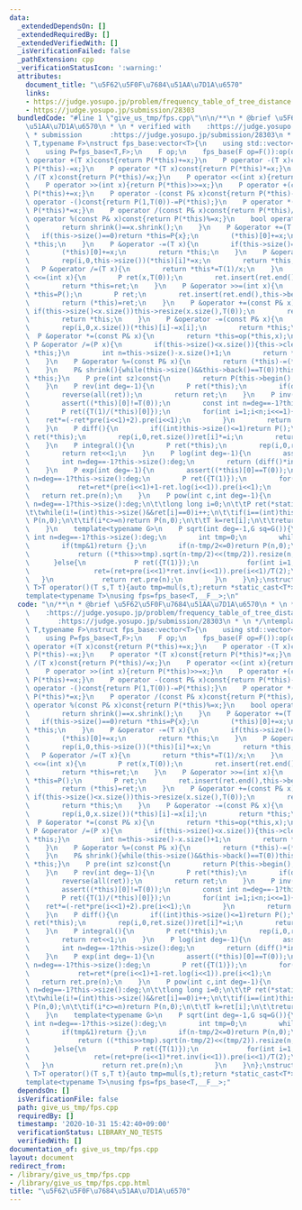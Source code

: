 ```yaml
---
data:
  _extendedDependsOn: []
  _extendedRequiredBy: []
  _extendedVerifiedWith: []
  _isVerificationFailed: false
  _pathExtension: cpp
  _verificationStatusIcon: ':warning:'
  attributes:
    document_title: "\u5F62\u5F0F\u7684\u51AA\u7D1A\u6570"
    links:
    - https://judge.yosupo.jp/problem/frequency_table_of_tree_distance
    - https://judge.yosupo.jp/submission/28303
  bundledCode: "#line 1 \"give_us_tmp/fps.cpp\"\n\n/**\n * @brief \u5F62\u5F0F\u7684\
    \u51AA\u7D1A\u6570\n * \n * verified with    :https://judge.yosupo.jp/problem/frequency_table_of_tree_distance\n\
    \ * submission       :https://judge.yosupo.jp/submission/28303\n * \n */\ntemplate<typename\
    \ T,typename F>\nstruct fps_base:vector<T>{\n    using std::vector<T>::vector;\n\
    \    using P=fps_base<T,F>;\n    F op;\n    fps_base(F op=F()):op(op){}\n    P\
    \ operator +(T x)const{return P(*this)+=x;}\n    P operator -(T x)const{return\
    \ P(*this)-=x;}\n    P operator *(T x)const{return P(*this)*=x;}\n    P operator\
    \ /(T x)const{return P(*this)/=x;}\n    P operator <<(int x){return P(*this)<<=x;}\n\
    \    P operator >>(int x){return P(*this)>>=x;}\n    P operator +(const P& x)const{return\
    \ P(*this)+=x;}\n    P operator -(const P& x)const{return P(*this)-=x;}\n    P\
    \ operator -()const{return P(1,T(0))-=P(*this);}\n    P operator *(const P& x)const{return\
    \ P(*this)*=x;}\n    P operator /(const P& x)const{return P(*this)/=x;}\n    P\
    \ operator %(const P& x)const{return P(*this)%=x;}\n    bool operator ==(P x){\n\
    \        return shrink()==x.shrink();\n    }\n    P &operator +=(T x){\n     \
    \   if(this->size()==0)return *this=P{x};\n        (*this)[0]+=x;\n        return\
    \ *this;\n    }\n    P &operator -=(T x){\n        if(this->size()==0)return *this=P{-x};\n\
    \        (*this)[0]+=x;\n        return *this;\n    }\n    P &operator *=(T x){\n\
    \        rep(i,0,this->size())(*this)[i]*=x;\n        return *this;\n    }\n \
    \   P &operator /=(T x){\n        return *this*=T(1)/x;\n    }\n    P &operator\
    \ <<=(int x){\n        P ret(x,T(0));\n        ret.insert(ret.end(),this->begin(),this->end());\n\
    \        return *this=ret;\n    }\n    P &operator >>=(int x){\n        if((int)this->size()<=x)return\
    \ *this=P();\n        P ret;\n        ret.insert(ret.end(),this->begin()+x,this->end());\n\
    \        return (*this)=ret;\n    }\n    P &operator +=(const P& x){\n       \
    \ if(this->size()<x.size())this->resize(x.size(),T(0));\n        rep(i,0,x.size())(*this)[i]+=x[i];\n\
    \        return *this;\n    }\n    P &operator -=(const P& x){\n        if(this->size()<x.size())this->resize(x.size(),T(0));\n\
    \        rep(i,0,x.size())(*this)[i]-=x[i];\n        return *this;\n    }\n  \
    \  P &operator *=(const P& x){\n        return *this=op(*this,x);\n    }\n   \
    \ P &operator /=(P x){\n        if(this->size()<x.size()){this->clear();return\
    \ *this;}\n        int n=this->size()-x.size()+1;\n        return *this=(rev().pre(n)*x.rev().inv(n)).pre(n).rev(n);\n\
    \    }\n    P &operator %=(const P& x){\n        return (*this)-=(*this)/x*x;\n\
    \    }\n    P& shrink(){while(this->size()&&this->back()==T(0))this->pop_back();return\
    \ *this;}\n    P pre(int sz)const{\n        return P(this->begin(),this->begin()+min<int>(this->size(),sz));\n\
    \    }\n    P rev(int deg=-1){\n        P ret(*this);\n        if(deg!=-1)ret.resize(deg,T(0));\n\
    \        reverse(all(ret));\n        return ret;\n    }\n    P inv(int deg=-1){\n\
    \        assert((*this)[0]!=T(0));\n        const int n=deg==-1?this->size():deg;\n\
    \        P ret({T(1)/(*this)[0]});\n        for(int i=1;i<n;i<<=1){\n        \
    \    ret*=(-ret*pre(i<<1)+2).pre(i<<1);\n        }\n        return ret.pre(n);\n\
    \    }\n    P diff(){\n        if((int)this->size()<=1)return P();\n        P\
    \ ret(*this);\n        rep(i,0,ret.size())ret[i]*=i;\n        return ret>>1;\n\
    \    }\n    P integral(){\n        P ret(*this);\n        rep(i,0,ret.size())ret[i]/=i+1;\n\
    \        return ret<<1;\n    }\n    P log(int deg=-1){\n        assert((*this)[0]==T(1));\n\
    \        int n=deg==-1?this->size():deg;\n        return (diff()*inv(n)).pre(n-1).integral();\n\
    \    }\n    P exp(int deg=-1){\n        assert((*this)[0]==T(0));\n        int\
    \ n=deg==-1?this->size():deg;\n        P ret({T(1)});\n        for(int i=1;i<n;i<<=1){\n\
    \            ret=ret*(pre(i<<1)+1-ret.log(i<<1)).pre(i<<1);\n        }\n     \
    \   return ret.pre(n);\n    }\n    P pow(int c,int deg=-1){\n        const int\
    \ n=deg==-1?this->size():deg;\n\t\tlong long i=0;\n\t\tP ret(*static_cast<P*>(this));\n\
    \t\twhile(i!=(int)this->size()&&ret[i]==0)i++;\n\t\tif(i==(int)this->size())return\
    \ P(n,0);\n\t\tif(i*c>=n)return P(n,0);\n\t\tT k=ret[i];\n\t\treturn ((((ret>>i)/k).log()*c).exp()*(k.pow(c))<<(i*c)).pre(n);\n\
    \    }\n    template<typename G>\n    P sqrt(int deg=-1,G sq=G()){\n        const\
    \ int n=deg==-1?this->size():deg;\n        int tmp=0;\n        while((*this)[tmp]==T(0))tmp++;\n\
    \        if(tmp&1)return {};\n        if(n-tmp/2<=0)return P(n,0);\n        if(tmp){\n\
    \            return ((*this>>tmp).sqrt(n-tmp/2)<<(tmp/2)).resize(n,T(0));\n  \
    \      }else{\n            P ret({T(1)});\n            for(int i=1;i<n;i<<=1){\n\
    \                ret=(ret+pre(i<<1)*ret.inv(i<<1)).pre(i<<1)/T(2);\n         \
    \   }\n            return ret.pre(n);\n        }\n    }\n};\nstruct __F__{template<typename\
    \ T>T operator()(T s,T t){auto tmp=mul(s,t);return *static_cast<T*>(&tmp);}};\n\
    template<typename T>\nusing fps=fps_base<T,__F__>;\n"
  code: "\n/**\n * @brief \u5F62\u5F0F\u7684\u51AA\u7D1A\u6570\n * \n * verified with\
    \    :https://judge.yosupo.jp/problem/frequency_table_of_tree_distance\n * submission\
    \       :https://judge.yosupo.jp/submission/28303\n * \n */\ntemplate<typename\
    \ T,typename F>\nstruct fps_base:vector<T>{\n    using std::vector<T>::vector;\n\
    \    using P=fps_base<T,F>;\n    F op;\n    fps_base(F op=F()):op(op){}\n    P\
    \ operator +(T x)const{return P(*this)+=x;}\n    P operator -(T x)const{return\
    \ P(*this)-=x;}\n    P operator *(T x)const{return P(*this)*=x;}\n    P operator\
    \ /(T x)const{return P(*this)/=x;}\n    P operator <<(int x){return P(*this)<<=x;}\n\
    \    P operator >>(int x){return P(*this)>>=x;}\n    P operator +(const P& x)const{return\
    \ P(*this)+=x;}\n    P operator -(const P& x)const{return P(*this)-=x;}\n    P\
    \ operator -()const{return P(1,T(0))-=P(*this);}\n    P operator *(const P& x)const{return\
    \ P(*this)*=x;}\n    P operator /(const P& x)const{return P(*this)/=x;}\n    P\
    \ operator %(const P& x)const{return P(*this)%=x;}\n    bool operator ==(P x){\n\
    \        return shrink()==x.shrink();\n    }\n    P &operator +=(T x){\n     \
    \   if(this->size()==0)return *this=P{x};\n        (*this)[0]+=x;\n        return\
    \ *this;\n    }\n    P &operator -=(T x){\n        if(this->size()==0)return *this=P{-x};\n\
    \        (*this)[0]+=x;\n        return *this;\n    }\n    P &operator *=(T x){\n\
    \        rep(i,0,this->size())(*this)[i]*=x;\n        return *this;\n    }\n \
    \   P &operator /=(T x){\n        return *this*=T(1)/x;\n    }\n    P &operator\
    \ <<=(int x){\n        P ret(x,T(0));\n        ret.insert(ret.end(),this->begin(),this->end());\n\
    \        return *this=ret;\n    }\n    P &operator >>=(int x){\n        if((int)this->size()<=x)return\
    \ *this=P();\n        P ret;\n        ret.insert(ret.end(),this->begin()+x,this->end());\n\
    \        return (*this)=ret;\n    }\n    P &operator +=(const P& x){\n       \
    \ if(this->size()<x.size())this->resize(x.size(),T(0));\n        rep(i,0,x.size())(*this)[i]+=x[i];\n\
    \        return *this;\n    }\n    P &operator -=(const P& x){\n        if(this->size()<x.size())this->resize(x.size(),T(0));\n\
    \        rep(i,0,x.size())(*this)[i]-=x[i];\n        return *this;\n    }\n  \
    \  P &operator *=(const P& x){\n        return *this=op(*this,x);\n    }\n   \
    \ P &operator /=(P x){\n        if(this->size()<x.size()){this->clear();return\
    \ *this;}\n        int n=this->size()-x.size()+1;\n        return *this=(rev().pre(n)*x.rev().inv(n)).pre(n).rev(n);\n\
    \    }\n    P &operator %=(const P& x){\n        return (*this)-=(*this)/x*x;\n\
    \    }\n    P& shrink(){while(this->size()&&this->back()==T(0))this->pop_back();return\
    \ *this;}\n    P pre(int sz)const{\n        return P(this->begin(),this->begin()+min<int>(this->size(),sz));\n\
    \    }\n    P rev(int deg=-1){\n        P ret(*this);\n        if(deg!=-1)ret.resize(deg,T(0));\n\
    \        reverse(all(ret));\n        return ret;\n    }\n    P inv(int deg=-1){\n\
    \        assert((*this)[0]!=T(0));\n        const int n=deg==-1?this->size():deg;\n\
    \        P ret({T(1)/(*this)[0]});\n        for(int i=1;i<n;i<<=1){\n        \
    \    ret*=(-ret*pre(i<<1)+2).pre(i<<1);\n        }\n        return ret.pre(n);\n\
    \    }\n    P diff(){\n        if((int)this->size()<=1)return P();\n        P\
    \ ret(*this);\n        rep(i,0,ret.size())ret[i]*=i;\n        return ret>>1;\n\
    \    }\n    P integral(){\n        P ret(*this);\n        rep(i,0,ret.size())ret[i]/=i+1;\n\
    \        return ret<<1;\n    }\n    P log(int deg=-1){\n        assert((*this)[0]==T(1));\n\
    \        int n=deg==-1?this->size():deg;\n        return (diff()*inv(n)).pre(n-1).integral();\n\
    \    }\n    P exp(int deg=-1){\n        assert((*this)[0]==T(0));\n        int\
    \ n=deg==-1?this->size():deg;\n        P ret({T(1)});\n        for(int i=1;i<n;i<<=1){\n\
    \            ret=ret*(pre(i<<1)+1-ret.log(i<<1)).pre(i<<1);\n        }\n     \
    \   return ret.pre(n);\n    }\n    P pow(int c,int deg=-1){\n        const int\
    \ n=deg==-1?this->size():deg;\n\t\tlong long i=0;\n\t\tP ret(*static_cast<P*>(this));\n\
    \t\twhile(i!=(int)this->size()&&ret[i]==0)i++;\n\t\tif(i==(int)this->size())return\
    \ P(n,0);\n\t\tif(i*c>=n)return P(n,0);\n\t\tT k=ret[i];\n\t\treturn ((((ret>>i)/k).log()*c).exp()*(k.pow(c))<<(i*c)).pre(n);\n\
    \    }\n    template<typename G>\n    P sqrt(int deg=-1,G sq=G()){\n        const\
    \ int n=deg==-1?this->size():deg;\n        int tmp=0;\n        while((*this)[tmp]==T(0))tmp++;\n\
    \        if(tmp&1)return {};\n        if(n-tmp/2<=0)return P(n,0);\n        if(tmp){\n\
    \            return ((*this>>tmp).sqrt(n-tmp/2)<<(tmp/2)).resize(n,T(0));\n  \
    \      }else{\n            P ret({T(1)});\n            for(int i=1;i<n;i<<=1){\n\
    \                ret=(ret+pre(i<<1)*ret.inv(i<<1)).pre(i<<1)/T(2);\n         \
    \   }\n            return ret.pre(n);\n        }\n    }\n};\nstruct __F__{template<typename\
    \ T>T operator()(T s,T t){auto tmp=mul(s,t);return *static_cast<T*>(&tmp);}};\n\
    template<typename T>\nusing fps=fps_base<T,__F__>;"
  dependsOn: []
  isVerificationFile: false
  path: give_us_tmp/fps.cpp
  requiredBy: []
  timestamp: '2020-10-31 15:42:40+09:00'
  verificationStatus: LIBRARY_NO_TESTS
  verifiedWith: []
documentation_of: give_us_tmp/fps.cpp
layout: document
redirect_from:
- /library/give_us_tmp/fps.cpp
- /library/give_us_tmp/fps.cpp.html
title: "\u5F62\u5F0F\u7684\u51AA\u7D1A\u6570"
---
```

